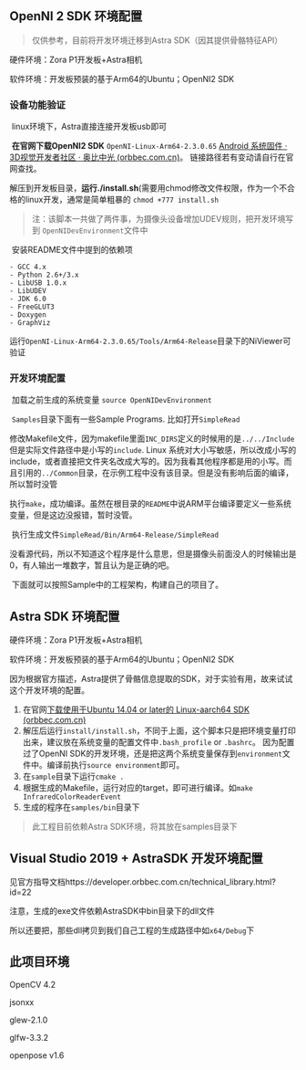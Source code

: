 ## OpenNI 2 SDK 环境配置
> 仅供参考，目前将开发环境迁移到Astra SDK（因其提供骨骼特征API）

硬件环境：Zora P1开发板+Astra相机

软件环境：开发板预装的基于Arm64的Ubuntu；OpenNI2 SDK

### 设备功能验证

​    linux环境下，Astra直接连接开发板usb即可

​	**在官网下载OpenNI2 SDK**  `OpenNI-Linux-Arm64-2.3.0.65` [Android 系统固件 · 3D视觉开发者社区 · 奥比中光 (orbbec.com.cn)](https://developer.orbbec.com.cn/download.html?id=64)。 链接路径若有变动请自行在官网查找。

​	解压到开发板目录，**运行./install.sh**(需要用chmod修改文件权限，作为一个不合格的linux开发，通常是简单粗暴的 `chmod +777 install.sh`

> 注：该脚本一共做了两件事，为摄像头设备增加UDEV规则，把开发环境写到 `OpenNIDevEnvironment`文件中

​	安装README文件中提到的依赖项	

```
- GCC 4.x
- Python 2.6+/3.x
- LibUSB 1.0.x
- LibUDEV
- JDK 6.0
- FreeGLUT3
- Doxygen
- GraphViz
```

​	运行`OpenNI-Linux-Arm64-2.3.0.65/Tools/Arm64-Release`目录下的NiViewer可验证

### 开发环境配置

​	加载之前生成的系统变量 `source OpenNIDevEnvironment`

​	`Samples`目录下面有一些Sample Programs. 比如打开`SimpleRead`

​	修改Makefile文件，因为makefile里面`INC_DIRS`定义的时候用的是`../../Include`但是实际文件路径中是小写的`include`. Linux 系统对大小写敏感，所以改成小写的include，或者直接把文件夹名改成大写的。因为我看其他程序都是用的小写。而且引用的`../Common`目录，在示例工程中没有该目录。但是没有影响后面的编译，所以暂时没管

​	执行`make`，成功编译。虽然在根目录的`README`中说ARM平台编译要定义一些系统变量，但是这边没报错，暂时没管。

​	执行生成文件`SimpleRead/Bin/Arm64-Release/SimpleRead`

​	没看源代码，所以不知道这个程序是什么意思，但是摄像头前面没人的时候输出是0，有人输出一堆数字，暂且认为是正确的吧。

​	下面就可以按照Sample中的工程架构，构建自己的项目了。

## Astra SDK 环境配置
硬件环境：Zora P1开发板+Astra相机

软件环境：开发板预装的基于Arm64的Ubuntu；OpenNI2 SDK

因为根据官方描述，Astra提供了骨骼信息提取的SDK，对于实验有用，故来试试这个开发环境的配置。

1. 在官网[下载使用于Ubuntu 14.04 or later的 Linux-aarch64 SDK (orbbec.com.cn)](https://api.orbbec.com.cn/uploads/files/AstraSDK-v2.1.1-24f74b8b15-20200426T012326Z-Linux-aarch64.tar.gz)
2. 解压后运行`install/install.sh`，不同于上面，这个脚本只是把环境变量打印出来，建议放在系统变量的配置文件中`.bash_profile` or `.bashrc`。 因为配置过了OpenNI SDK的开发环境，还是把这两个系统变量保存到`environment`文件中。编译前执行`source environment`即可。
3. 在`sample`目录下运行`cmake .`
4. 根据生成的Makefile，运行对应的target，即可进行编译。如`make InfraredColorReaderEvent ` 
5. 生成的程序在`samples/bin`目录下

> 此工程目前依赖Astra SDK环境，将其放在samples目录下

## Visual Studio 2019 + AstraSDK 开发环境配置
见官方指导文档https://developer.orbbec.com.cn/technical_library.html?id=22

注意，生成的exe文件依赖AstraSDK中bin目录下的dll文件

所以还要把，那些dll拷贝到我们自己工程的生成路径中如`x64/Debug`下



## 此项目环境

OpenCV 4.2

jsonxx

glew-2.1.0

glfw-3.3.2

openpose v1.6